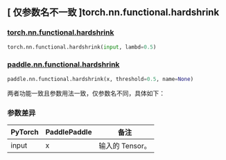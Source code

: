 ## [ 仅参数名不一致 ]torch.nn.functional.hardshrink

### [torch.nn.functional.hardshrink](https://pytorch.org/docs/1.13/generated/torch.nn.functional.hardshrink.html#torch.nn.functional.hardshrink)

```python
torch.nn.functional.hardshrink(input, lambd=0.5)
```

### [paddle.nn.functional.hardshrink](https://www.paddlepaddle.org.cn/documentation/docs/zh/api/paddle/nn/functional/hardshrink_cn.html#hardshrink)

```python
paddle.nn.functional.hardshrink(x, threshold=0.5, name=None)
```

两者功能一致且参数用法一致，仅参数名不同，具体如下：

### 参数差异
| PyTorch       | PaddlePaddle | 备注                                                   |
| ------------- | ------------ | ------------------------------------------------------ |
| input         | x            | 输入的 Tensor。                   |
